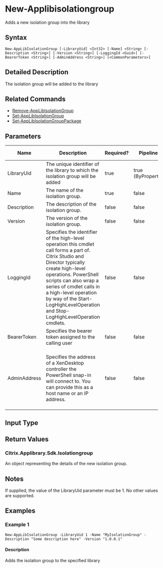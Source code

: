 ﻿
# New-Applibisolationgroup
Adds a new isolation group into the library
## Syntax
```
New-AppLibIsolationGroup [-LibraryUid] <Int32> [-Name] <String> [-Description <String>] [-Version <String>] [-LoggingId <Guid>] [-BearerToken <String>] [-AdminAddress <String>] [<CommonParameters>]
```
## Detailed Description
The isolation group will be added to the library


## Related Commands

* [Remove-AppLibIsolationGroup](./Remove-AppLibIsolationGroup/)
* [Set-AppLibIsolationGroup](./Set-AppLibIsolationGroup/)
* [Set-AppLibIsolationGroupPackage](./Set-AppLibIsolationGroupPackage/)
## Parameters
| Name   | Description | Required? | Pipeline Input | Default Value |
| --- | --- | --- | --- | --- |
| LibraryUid | The unique identifier of the library to which the isolation group will be added | true | true (ByPropertyName) |  |
| Name | The name of the isolation group. | true | false |  |
| Description | The description of the isolation group. | false | false |  |
| Version | The version of the isolation group. | false | false |  |
| LoggingId | Specifies the identifier of the high-level operation this cmdlet call forms a part of. Citrix Studio and Director typically create high-level operations. PowerShell scripts can also wrap a series of cmdlet calls in a high-level operation by way of the Start-LogHighLevelOperation and Stop-LogHighLevelOperation cmdlets. | false | false |  |
| BearerToken | Specifies the bearer token assigned to the calling user | false | false |  |
| AdminAddress | Specifies the address of a XenDesktop controller the PowerShell snap-in will connect to. You can provide this as a host name or an IP address. | false | false | Localhost. Once a value is provided by any cmdlet, this value becomes the default. |

## Input Type

### 

## Return Values

### Citrix.Applibrary.Sdk.Isolationgroup
An object representing the details of the new isolation group.
## Notes
If supplied, the value of the LibraryUid parameter must be 1. No other values are supported.
## Examples

### Example 1
```
New-AppLibIsolationGroup -LibraryUid 1 -Name "MyIsolationGroup" -Description "Some description here" -Version "1.0.0.1"
```
#### Description
Adds the isolation group to the specified library
